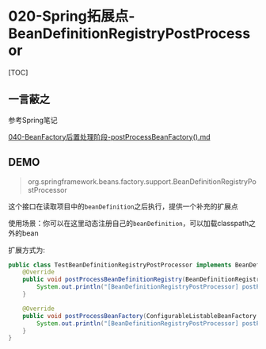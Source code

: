 # 020-Spring拓展点-BeanDefinitionRegistryPostProcessor

[TOC]

## 一言蔽之

参考Spring笔记

[040-BeanFactory后置处理阶段-postProcessBeanFactory().md](../../02-spring-framework-documentation/019-Spring应用上下文生命周期/040-BeanFactory后置处理阶段-postProcessBeanFactory().md) 

## DEMO

> org.springframework.beans.factory.support.BeanDefinitionRegistryPostProcessor

这个接口在读取项目中的`beanDefinition`之后执行，提供一个补充的扩展点

使用场景：你可以在这里动态注册自己的`beanDefinition`，可以加载classpath之外的bean

扩展方式为:

```java
public class TestBeanDefinitionRegistryPostProcessor implements BeanDefinitionRegistryPostProcessor {
    @Override
    public void postProcessBeanDefinitionRegistry(BeanDefinitionRegistry registry) throws BeansException {
        System.out.println("[BeanDefinitionRegistryPostProcessor] postProcessBeanDefinitionRegistry");
    }

    @Override
    public void postProcessBeanFactory(ConfigurableListableBeanFactory beanFactory) throws BeansException {
        System.out.println("[BeanDefinitionRegistryPostProcessor] postProcessBeanFactory");
    }
}
```